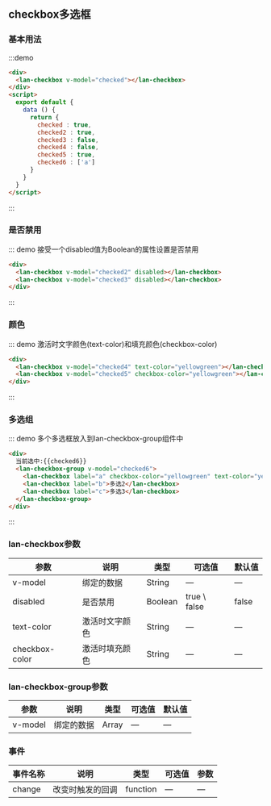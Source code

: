 ## checkbox多选框

### 基本用法
:::demo 
```html
<div>
  <lan-checkbox v-model="checked"></lan-checkbox>
</div>
<script>
  export default {
    data () {
      return {
        checked : true,
        checked2 : true,
        checked3 : false,
        checked4 : false,
        checked5 : true,
        checked6 : ['a']
      }
    }
  }
</script>
```
:::

### 是否禁用
::: demo 接受一个disabled值为Boolean的属性设置是否禁用
```html
<div>
  <lan-checkbox v-model="checked2" disabled></lan-checkbox>
  <lan-checkbox v-model="checked3" disabled></lan-checkbox>
</div>
```
:::

### 颜色
::: demo 激活时文字颜色(text-color)和填充颜色(checkbox-color)
```html
<div>
  <lan-checkbox v-model="checked4" text-color="yellowgreen"></lan-checkbox>
  <lan-checkbox v-model="checked5" checkbox-color="yellowgreen"></lan-checkbox>
</div>
```
:::

### 多选组
::: demo 多个多选框放入到lan-checkbox-group组件中
```html
<div>
  当前选中:{{checked6}}
  <lan-checkbox-group v-model="checked6">
    <lan-checkbox label="a" checkbox-color="yellowgreen" text-color="yellowgreen">多选1</lan-checkbox>
    <lan-checkbox label="b">多选2</lan-checkbox>
    <lan-checkbox label="c">多选3</lan-checkbox>
  </lan-checkbox-group>
</div>
```
:::

### lan-checkbox参数
| 参数      | 说明    | 类型      | 可选值       | 默认值   |
|---------- |-------- |---------- |-------------  |-------- |
| v-model   |  绑定的数据  |   String  |  —  |  —  |
| disabled  |  是否禁用    |   Boolean | true \ false  |  false  |
| text-color  |  激活时文字颜色  | String | — |  —  |
| checkbox-color  |  激活时填充颜色  | String | — |  —  |

### lan-checkbox-group参数
| 参数      | 说明    | 类型      | 可选值       | 默认值   |
|---------- |-------- |---------- |-------------  |-------- |
| v-model   |  绑定的数据  |   Array  |  —  |  —  |

### 事件
| 事件名称      | 说明    | 类型      | 可选值       | 参数   |
|---------- |-------- |---------- |-------------  |-------- |
| change   |  改变时触发的回调  |  function  |  —  |  —  |
